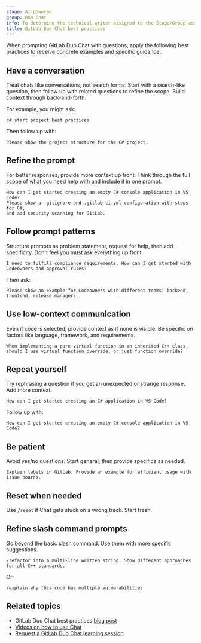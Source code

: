 ```yaml
---
stage: AI-powered
group: Duo Chat
info: To determine the technical writer assigned to the Stage/Group associated with this page, see https://handbook.gitlab.com/handbook/product/ux/technical-writing/#assignments
title: GitLab Duo Chat best practices
---
```


When prompting GitLab Duo Chat with questions, apply the following best practices
to receive concrete examples and specific guidance.

## Have a conversation

Treat chats like conversations, not search forms. Start with a search-like question,
then follow up with related questions to refine the scope. Build context through back-and-forth.

For example, you might ask:

```plaintext
c# start project best practices
```

Then follow up with:

```plaintext
Please show the project structure for the C# project.
```

## Refine the prompt

For better responses, provide more context up front.
Think through the full scope of what you need help with and include it in one prompt.

```plaintext
How can I get started creating an empty C# console application in VS Code?
Please show a .gitignore and .gitlab-ci.yml configuration with steps for C#,
and add security scanning for GitLab.
```

## Follow prompt patterns

Structure prompts as problem statement, request for help, then add specificity.
Don't feel you must ask everything up front.

```plaintext
I need to fulfill compliance requirements. How can I get started with Codeowners and approval rules?
```

Then ask:

```plaintext
Please show an example for Codeowners with different teams: backend, frontend, release managers.
```

## Use low-context communication

Even if code is selected, provide context as if none is visible.
Be specific on factors like language, framework, and requirements.

```plaintext
When implementing a pure virtual function in an inherited C++ class,
should I use virtual function override, or just function override?
```

## Repeat yourself

Try rephrasing a question if you get an unexpected or strange response. Add more context.

```plaintext
How can I get started creating an C# application in VS Code?
```

Follow up with:

```plaintext
How can I get started creating an empty C# console application in VS Code?
```

## Be patient

Avoid yes/no questions. Start general, then provide specifics as needed.

```plaintext
Explain labels in GitLab. Provide an example for efficient usage with issue boards.
```

## Reset when needed

Use `/reset` if Chat gets stuck on a wrong track. Start fresh.

## Refine slash command prompts

Go beyond the basic slash command. Use them with more specific suggestions.

```plaintext
/refactor into a multi-line written string. Show different approaches for all C++ standards.
```

Or:

```plaintext
/explain why this code has multiple vulnerabilities
```

## Related topics

- GitLab Duo Chat best practices [blog post](https://about.gitlab.com/blog/2024/04/02/10-best-practices-for-using-ai-powered-gitlab-duo-chat/)
- [Videos on how to use Chat](https://www.youtube.com/playlist?list=PL05JrBw4t0Kp5uj_JgQiSvHw1jQu0mSVZ)
- [Request a GitLab Duo Chat learning session](https://gitlab.com/groups/gitlab-com/marketing/developer-relations/-/epics/476)
